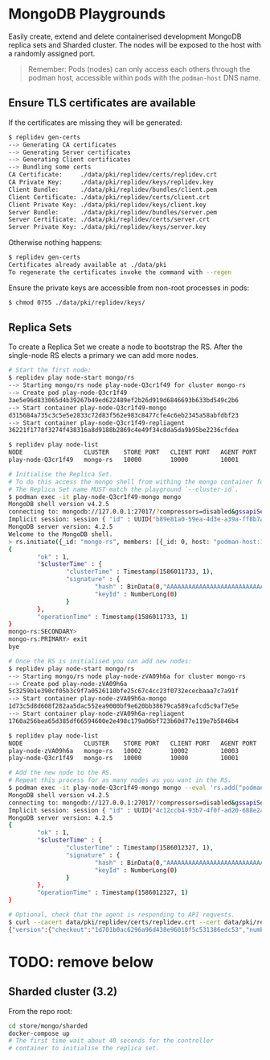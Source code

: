 # MongoDB Playgrounds
Easily create, extend and delete containerised development MongoDB replica sets and Sharded cluster.
The nodes will be exposed to the host with a randomly assigned port.

> Remember: Pods (nodes) can only access each others through the podman host,
> accessible within pods with the `podman-host` DNS name.


## Ensure TLS certificates are available
If the certificates are missing they will be generated:
```bash
$ replidev gen-certs
--> Generating CA certificates
--> Generating Server certificates
--> Generating Client certificates
--> Bundling some certs
CA Certificate:     ./data/pki/replidev/certs/replidev.crt
CA Private Key:     ./data/pki/replidev/keys/replidev.key
Client Bundle:      ./data/pki/replidev/bundles/client.pem
Client Certificate: ./data/pki/replidev/certs/client.crt
Client Private Key: ./data/pki/replidev/keys/client.key
Server Bundle:      ./data/pki/replidev/bundles/server.pem
Server Certificate: ./data/pki/replidev/certs/server.crt
Server Private Key: ./data/pki/replidev/keys/server.key
```

Otherwise nothing happens:
```bash
$ replidev gen-certs
Certificates already available at ./data/pki
To regenerate the certificates invoke the command with --regen
```

Ensure the private keys are accessible from non-root processes in pods:
```bash
$ chmod 0755 ./data/pki/replidev/keys/
```


## Replica Sets
To create a Replica Set we create a node to bootstrap the RS.
After the single-node RS elects a primary we can add more nodes.

```bash
# Start the first node:
$ replidev play node-start mongo/rs
--> Starting mongo/rs node play-node-Q3cr1f49 for cluster mongo-rs
--> Create pod play-node-Q3cr1f49
3ae5e96d833065d4b39267b49ed622489ef2b26d919d6846693b633bd549c2b6
--> Start container play-node-Q3cr1f49-mongo
d315684a735c3c5e5e2833c72d83f562e983c8477cfe4c6eb2345a58abfdbf23
--> Start container play-node-Q3cr1f49-repliagent
36221f1778f3274f438316a8d9188b2869c4e49f34c8da5da9b95be2236cfdea

$ replidev play node-list
NODE                 CLUSTER    STORE PORT   CLIENT PORT   AGENT PORT   STATUS    POD ID  
play-node-Q3cr1f49   mongo-rs   10000        10000         10001        Running   3ae5e96d8330

# Initialise the Replica Set.
# To do this access the mongo shell from withing the mongo container for the node.
# The Replica Set name MUST match the playground `--cluster-id`.
$ podman exec -it play-node-Q3cr1f49-mongo mongo
MongoDB shell version v4.2.5
connecting to: mongodb://127.0.0.1:27017/?compressors=disabled&gssapiServiceName=mongodb
Implicit session: session { "id" : UUID("b89e81a0-59ea-4d3e-a39a-ff8b7a2ebde6") }
MongoDB server version: 4.2.5
Welcome to the MongoDB shell.
> rs.initiate({_id: "mongo-rs", members: [{_id: 0, host: "podman-host:10000"}]})
{
        "ok" : 1,
        "$clusterTime" : {
                "clusterTime" : Timestamp(1586011733, 1),
                "signature" : {
                        "hash" : BinData(0,"AAAAAAAAAAAAAAAAAAAAAAAAAAA="),
                        "keyId" : NumberLong(0)
                }
        },
        "operationTime" : Timestamp(1586011733, 1)
}
mongo-rs:SECONDARY> 
mongo-rs:PRIMARY> exit
bye

# Once the RS is initialised you can add new nodes:
$ replidev play node-start mongo/rs
--> Starting mongo/rs node play-node-zVA09h6a for cluster mongo-rs
--> Create pod play-node-zVA09h6a
5c3259b1e390cf05b3c9f7a0526110bfe25c67c4cc23f0732ececbaaa7c7a91f
--> Start container play-node-zVA09h6a-mongo
1d73c5d8d608f282aa5dac552ea9000bf9e620bb38679ca589cafcd5c9af7e5e
--> Start container play-node-zVA09h6a-repliagent
1760a256bea65d385df66594600e2e498c179a06bf723b60d77e119e7b5846b4

$ replidev play node-list
NODE                 CLUSTER    STORE PORT   CLIENT PORT   AGENT PORT   STATUS    POD ID  
play-node-zVA09h6a   mongo-rs   10002        10002         10003        Running   5c3259b1e390  
play-node-Q3cr1f49   mongo-rs   10000        10000         10001        Running   3ae5e96d8330

# Add the new node to the RS.
# Repeat this process for as many nodes as you want in the RS.
$ podman exec -it play-node-Q3cr1f49-mongo mongo --eval 'rs.add("podman-host:10002");'
MongoDB shell version v4.2.5
connecting to: mongodb://127.0.0.1:27017/?compressors=disabled&gssapiServiceName=mongodb
Implicit session: session { "id" : UUID("4c12ccb4-93b7-4f0f-ad20-688e2a9cd48f") }
MongoDB server version: 4.2.5
{
        "ok" : 1,
        "$clusterTime" : {
                "clusterTime" : Timestamp(1586012327, 1),
                "signature" : {
                        "hash" : BinData(0,"AAAAAAAAAAAAAAAAAAAAAAAAAAA="),
                        "keyId" : NumberLong(0)
                }
        },
        "operationTime" : Timestamp(1586012327, 1)
}

# Optional, check that the agent is responding to API requests.
$ curl --cacert data/pki/replidev/certs/replidev.crt --cert data/pki/replidev/bundles/client.pem https://localhost:10001/api/unstable/info/agent
{"version":{"checkout":"1d701b0ac6296a96d438e96010f5c531386edc53","number":"0.4.1","taint":"not tainted"}}
```


# TODO: remove below
Sharded cluster (3.2)
---------------------
From the repo root:

```bash
cd store/mongo/sharded
docker-compose up
# The first time wait about 40 seconds for the controller
# container to initialise the replica set.
```
